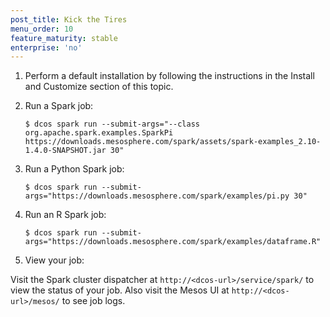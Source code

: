 ```yaml
---
post_title: Kick the Tires
menu_order: 10
feature_maturity: stable
enterprise: 'no'
---
```


1.  Perform a default installation by following the instructions in the Install and Customize section of this topic.

1.  Run a Spark job:

        $ dcos spark run --submit-args="--class org.apache.spark.examples.SparkPi https://downloads.mesosphere.com/spark/assets/spark-examples_2.10-1.4.0-SNAPSHOT.jar 30"

1.  Run a Python Spark job:

        $ dcos spark run --submit-args="https://downloads.mesosphere.com/spark/examples/pi.py 30"

1.  Run an R Spark job:

        $ dcos spark run --submit-args="https://downloads.mesosphere.com/spark/examples/dataframe.R"

1.  View your job:

Visit the Spark cluster dispatcher at `http://<dcos-url>/service/spark/` to view the status of your job. Also visit the Mesos UI at `http://<dcos-url>/mesos/` to see job logs.
